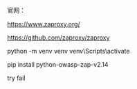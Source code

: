 官网：

https://www.zaproxy.org/

https://github.com/zaproxy/zaproxy

python -m venv venv
venv\Scripts\activate

pip install python-owasp-zap-v2.14

try fail